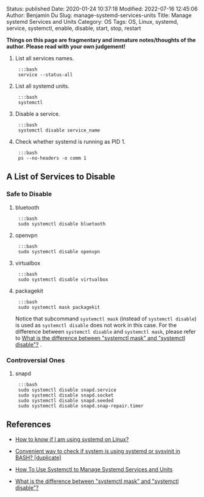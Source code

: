 Status: published
Date: 2020-01-24 10:37:18
Modified: 2022-07-16 12:45:06
Author: Benjamin Du
Slug: manage-systemd-services-units
Title: Manage systemd Services and Units
Category: OS
Tags: OS, Linux, systemd, service, systemctl, enable, disable, start, stop, restart

**Things on this page are fragmentary and immature notes/thoughts of the author. Please read with your own judgement!**


1. List all services names.

        :::bash
        service --status-all

1. List all systemd units.

        :::bash
        systemctl 

3. Disable a service.

        :::bash
        systemctl disable service_name

2. Check whether systemd is running as PID 1.

        :::bash
        ps --no-headers -o comm 1

## A List of Services to Disable

### Safe to Disable

1. bluetooth

        :::bash
        sudo systemctl disable bluetooth

2. openvpn

        :::bash
        sudo systemctl disable openvpn

3. virtualbox

        :::bash
        sudo systemctl disable virtualbox


4. packagekit

        :::bash
        sudo systemctl mask packagekit

    Notice that subcommand `systemctl mask` (instead of `systemctl disable`) is used
    as `systemctl disable` does not work in this case.
    For the difference between `systemctl disable` and `systemctl mask`,
    please refer to
    [What is the difference between "systemctl mask" and "systemctl disable"?](https://askubuntu.com/questions/816285/what-is-the-difference-between-systemctl-mask-and-systemctl-disable)
    .

### Controversial Ones

1. snapd

        :::bash
        sudo systemctl disable snapd.service
        sudo systemctl disable snapd.socket
        sudo systemctl disable snapd.seeded
        sudo systemctl disable snapd.snap-repair.timer

## References

- [How to know if I am using systemd on Linux?](https://superuser.com/questions/1017959/how-to-know-if-i-am-using-systemd-on-linux)

- [Convenient way to check if system is using systemd or sysvinit in BASH? [duplicate]](https://unix.stackexchange.com/questions/121654/convenient-way-to-check-if-system-is-using-systemd-or-sysvinit-in-bash)

- [How To Use Systemctl to Manage Systemd Services and Units](https://www.digitalocean.com/community/tutorials/how-to-use-systemctl-to-manage-systemd-services-and-units)

- [What is the difference between "systemctl mask" and "systemctl disable"?](https://askubuntu.com/questions/816285/what-is-the-difference-between-systemctl-mask-and-systemctl-disable)
